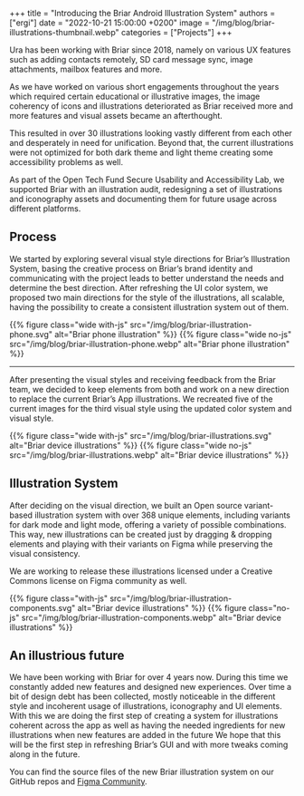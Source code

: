 +++
title = "Introducing the Briar Android Illustration System"
authors = ["ergi"]
date = "2022-10-21 15:00:00 +0200"
image = "/img/blog/briar-illustrations-thumbnail.webp"
categories = ["Projects"]
+++

Ura has been working with Briar since 2018, namely on various UX features such as adding contacts remotely, SD card message sync, image attachments, mailbox features and more.

As we have worked on various short engagements throughout the years which required certain educational or illustrative images, the image coherency of icons and illustrations deteriorated as Briar received more and more features and visual assets became an afterthought. 

This resulted in over 30 illustrations looking vastly different from each other and desperately in need for unification. Beyond that, the current illustrations were not optimized for both dark theme and light theme creating some accessibility problems as well.

As part of the Open Tech Fund Secure Usability and Accessibility Lab, we supported Briar with an illustration audit, redesigning a set of illustrations and iconography assets and documenting them for future usage across different platforms.

## Process

We started by exploring several visual style directions for Briar’s Illustration System, basing the creative process on Briar’s brand identity and communicating with the project leads to better understand the needs and determine the best direction. After refreshing the UI color system, we proposed two main directions for the style of the illustrations, all scalable, having the possibility to create a consistent illustration system out of them.

{{% figure class="wide with-js" src="/img/blog/briar-illustration-phone.svg" alt="Briar phone illustration" %}}
{{% figure class="wide no-js" src="/img/blog/briar-illustration-phone.webp" alt="Briar phone illustration" %}}

----

After presenting the visual styles and receiving feedback from the Briar team, we decided to keep elements from both and work on a new direction to replace the current Briar’s App illustrations. We recreated five of the current images for the third visual style using the updated color system and visual style.

{{% figure class="wide with-js" src="/img/blog/briar-illustrations.svg" alt="Briar device illustrations" %}}
{{% figure class="wide no-js" src="/img/blog/briar-illustrations.webp" alt="Briar device illustrations" %}}

## Illustration System

After deciding on the visual direction, we built an Open source variant-based illustration system with over 368 unique elements, including variants for dark mode and light mode, offering a variety of possible combinations. This way, new illustrations can be created just by dragging & dropping elements and playing with their variants on Figma while preserving the visual consistency.

We are working to release these illustrations licensed under a Creative Commons license on Figma community as well.

{{% figure class="with-js" src="/img/blog/briar-illustration-components.svg" alt="Briar device illustrations" %}}
{{% figure class="no-js" src="/img/blog/briar-illustration-components.webp" alt="Briar device illustrations" %}}

## An illustrious future

We have been working with Briar for over 4 years now. During this time we constantly added new features and designed new experiences. Over time a bit of design debt has been collected, mostly noticeable in the different style and incoherent usage of illustrations, iconography and UI elements. With this we are doing the first step of creating a system for illustrations coherent across the app as well as having the needed ingredients for new illustrations when new features are added in the future
We hope that this will be the first step in refreshing Briar’s GUI and with more tweaks coming along in the future.

You can find the source files of the new Briar illustration system on our GitHub repos and [Figma Community](https://www.figma.com/community/file/1169212217112991383).
